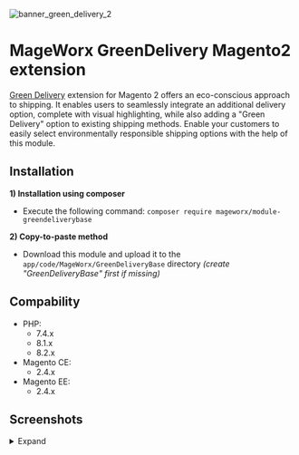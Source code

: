 
![banner_green_delivery_2](https://github.com/mageworx/module-green-delivery/assets/97167025/d0937b21-c734-4dbe-b5f0-e24d4c3c858d)

# MageWorx GreenDelivery Magento2 extension

[Green Delivery](https://www.mageworx.com/green-delivery-magento-2.html) extension for Magento 2 offers an eco-conscious
approach to shipping. It enables users to seamlessly integrate an additional delivery option, complete with visual
highlighting, while also adding a "Green Delivery" option to existing shipping methods. Enable your customers to easily
select environmentally responsible shipping options with the help of this module.

## Installation

**1) Installation using composer**
- Execute the following command: `composer require mageworx/module-greendeliverybase`

**2) Copy-to-paste method**
- Download this module and upload it to the `app/code/MageWorx/GreenDeliveryBase` directory *(create "GreenDeliveryBase" first if missing)*


## Compability

- PHP:
  - 7.4.x
  - 8.1.x
  - 8.2.x
- Magento CE: 
  - 2.4.x
- Magento EE:
  - 2.4.x

## Screenshots

<details>
<summary>Expand</summary>
  
![green_delivery_1_shipping_methods_1-min](https://github.com/mageworx/module-green-delivery/assets/97167025/639efcbf-53de-475f-aa2b-71c6fb2a345c)

![green_delivery_2_shipping_methods_2-min](https://github.com/mageworx/module-green-delivery/assets/97167025/bc53b060-f082-4e26-bf6d-eb9ea15c2256)

![green_delivery_3_orders-min](https://github.com/mageworx/module-green-delivery/assets/97167025/eb5bc9ae-ebe7-4f2c-aa50-13bd66ea8561)

![green_delivery_4_option-min](https://github.com/mageworx/module-green-delivery/assets/97167025/ea48e15d-db21-40a3-9896-62c6749b23fd)

![green_delivery_5_sales-min](https://github.com/mageworx/module-green-delivery/assets/97167025/09cc8dd4-db5a-4e41-b8a8-67832c72d587)

</details>
